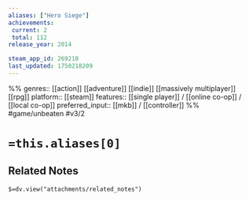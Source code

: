```yaml
---
aliases: ["Hero Siege"]
achievements:
 current: 2
 total: 112
release_year: 2014

steam_app_id: 269210
last_updated: 1750218209
---
```

%%
genres:: [[action]] [[adventure]] [[indie]] [[massively multiplayer]] [[rpg]]
platform:: [[steam]]
features:: [[single player]] / [[online co-op]] / [[local co-op]]
preferred_input:: [[mkb]] / [[controller]]
%%
#game/unbeaten
#v3/2

# `=this.aliases[0]`
## Related Notes
`$=dv.view("attachments/related_notes")`